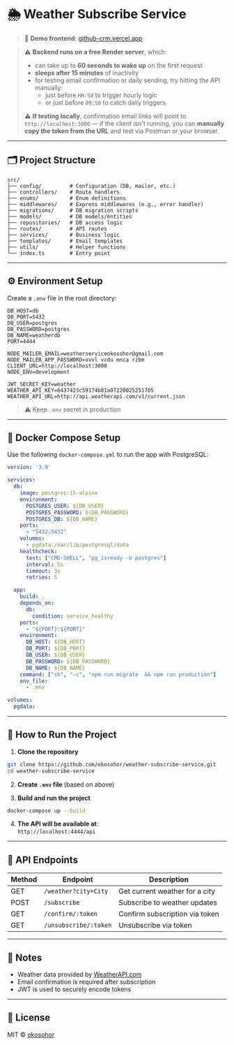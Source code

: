 # 🌦️ Weather Subscribe Service

> 🧪 **Demo frontend**: [github-crm.vercel.app](https://github-crm.vercel.app)

> ⚠️ **Backend runs on a free Render server**, which:
> - can take up to **60 seconds to wake up** on the first request
> - **sleeps after 15 minutes** of inactivity
> - for testing email confirmation or daily sending, try hitting the API manually:
>   - just before `HH:50` to trigger hourly logic
>   - or just before `09:50` to catch daily triggers
> 
> ⚠️ **If testing locally**, confirmation email links will point to `http://localhost:3000` — if the client isn't running, you can **manually copy the token from the URL** and test via Postman or your browser.

---

## 🗂️ Project Structure

```
src/
├── config/         # Configuration (DB, mailer, etc.)
├── controllers/    # Route handlers
├── enums/          # Enum definitions
├── middlewares/    # Express middlewares (e.g., error handler)
├── migrations/     # DB migration scripts
├── models/         # DB models/entities
├── repositories/   # DB access logic
├── routes/         # API routes
├── services/       # Business logic
├── templates/      # Email templates
├── utils/          # Helper functions
└── index.ts        # Entry point
```

---

## ⚙️ Environment Setup

Create a `.env` file in the root directory:

```
DB_HOST=db
DB_PORT=5432
DB_USER=postgres
DB_PASSWORD=postgres
DB_NAME=weatherdb
PORT=4444

NODE_MAILER_EMAIL=weatherserviceokosohor@gmail.com
NODE_MAILER_APP_PASSWORD=xvvl vcdu mnca rzbm
CLIENT_URL=http://localhost:3000
NODE_ENV=development

JWT_SECRET_KEY=weather
WEATHER_API_KEY=6437423c59174b81a07220025251705
WEATHER_API_URL=http://api.weatherapi.com/v1/current.json
```

> ⚠️ Keep `.env` secret in production

---

## 🐳 Docker Compose Setup

Use the following `docker-compose.yml` to run the app with PostgreSQL:

```yaml
version: '3.9'

services:
  db:
    image: postgres:15-alpine
    environment:
      POSTGRES_USER: ${DB_USER}
      POSTGRES_PASSWORD: ${DB_PASSWORD}
      POSTGRES_DB: ${DB_NAME}
    ports:
      - "5432:5432"
    volumes:
      - pgdata:/var/lib/postgresql/data
    healthcheck:
      test: ["CMD-SHELL", "pg_isready -U postgres"]
      interval: 5s
      timeout: 3s
      retries: 5

  app:
    build: .
    depends_on:
      db:
        condition: service_healthy
    ports:
      - "${PORT}:${PORT}"
    environment:
      DB_HOST: ${DB_HOST}
      DB_PORT: ${DB_PORT}
      DB_USER: ${DB_USER}
      DB_PASSWORD: ${DB_PASSWORD}
      DB_NAME: ${DB_NAME}
    command: ["sh", "-c", "npm run migrate  && npm run production"]
    env_file:
      - .env

volumes:
  pgdata:
```

---

## 🚀 How to Run the Project

1. **Clone the repository**

```bash
git clone https://github.com/okosohor/weather-subscribe-service.git
cd weather-subscribe-service
```

2. **Create `.env` file** (based on above)

3. **Build and run the project**

```bash
docker-compose up --build
```

4. **The API will be available at**:  
   `http://localhost:4444/api`

---

## 📮 API Endpoints

| Method | Endpoint                 | Description                          |
|--------|--------------------------|--------------------------------------|
| GET    | `/weather?city=City`     | Get current weather for a city       |
| POST   | `/subscribe`             | Subscribe to weather updates         |
| GET    | `/confirm/:token`        | Confirm subscription via token       |
| GET    | `/unsubscribe/:token`    | Unsubscribe via token                |

---

## 📌 Notes

- Weather data provided by [WeatherAPI.com](https://www.weatherapi.com/)
- Email confirmation is required after subscription
- JWT is used to securely encode tokens

---

## 📄 License

MIT © [okosohor](https://github.com/okosohor)
